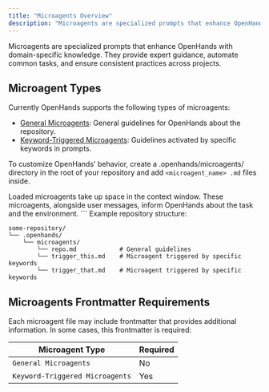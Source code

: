 ```yaml
---
title: "Microagents Overview"
description: "Microagents are specialized prompts that enhance OpenHands with domain-specific knowledge. They provide expert guidance, automate common tasks, and..."
---
```


Microagents are specialized prompts that enhance OpenHands with domain-specific knowledge.
They provide expert guidance, automate common tasks, and ensure consistent practices across projects.

## Microagent Types

Currently OpenHands supports the following types of microagents:

- [General Microagents](/modules/usage/microagents-repo): General guidelines for OpenHands about the repository.
- [Keyword-Triggered Microagents](/modules/usage/microagents-keyword): Guidelines activated by specific keywords in prompts.

To customize OpenHands' behavior, create a .openhands/microagents/ directory in the root of your repository and
add `<microagent_name>
.md` files inside.
</CodeGroup>

<Note>
Loaded microagents take up space in the context window.
These microagents, alongside user messages, inform OpenHands about the task and the environment.
</CodeGroup>

</Note>
```
Example repository structure:
</CodeGroup>

```
some-repository/
└── .openhands/
    └── microagents/
        └── repo.md            # General guidelines
        └── trigger_this.md    # Microagent triggered by specific keywords
        └── trigger_that.md    # Microagent triggered by specific keywords
```

## Microagents Frontmatter Requirements

Each microagent file may include frontmatter that provides additional information. In some cases, this frontmatter
is required:

| Microagent Type                 | Required |
|---------------------------------|----------|
| `General Microagents`           | No       |
| `Keyword-Triggered Microagents` | Yes      |
